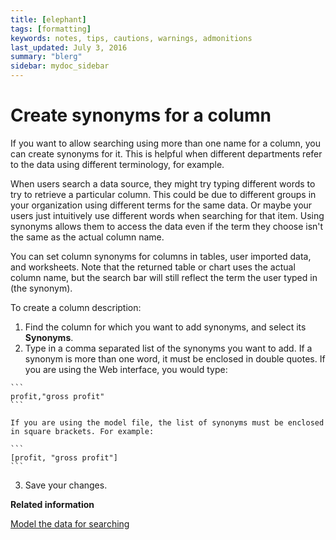 ```yaml
---
title: [elephant]
tags: [formatting]
keywords: notes, tips, cautions, warnings, admonitions
last_updated: July 3, 2016
summary: "blerg"
sidebar: mydoc_sidebar
---
```

# Create synonyms for a column

If you want to allow searching using more than one name for a column, you can create synonyms for it. This is helpful when different departments refer to the data using different terminology, for example.

When users search a data source, they might try typing different words to try to retrieve a particular column. This could be due to different groups in your organization using different terms for the same data. Or maybe your users just intuitively use different words when searching for that item. Using synonyms allows them to access the data even if the term they choose isn't the same as the actual column name.

You can set column synonyms for columns in tables, user imported data, and worksheets. Note that the returned table or chart uses the actual column name, but the search bar will still reflect the term the user typed in \(the synonym\).

To create a column description:

1.   Find the column for which you want to add synonyms, and select its **Synonyms**. 
2.   Type in a comma separated list of the synonyms you want to add. If a synonym is more than one word, it must be enclosed in double quotes. If you are using the Web interface, you would type:

    ```
    profit,"gross profit"
    ```

    If you are using the model file, the list of synonyms must be enclosed in square brackets. For example:

    ```
    [profit, "gross profit"]
    ```

3.   Save your changes. 

**Related information**  


[Model the data for searching](semantic_modeling.html#)

